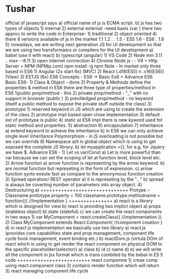 # Tushar
official of javascript says   a) official name of js is ECMA script. b) js has two types of objects 1) internal 2) external  external -need basis (var )  there two approc to write the code in Enterprise- 1) traditional 2) object oriented  4) there 8 versions available of js in the market  1.1 1.2 . . 1.5 - ES5 1.6 - ES6 . 1.8   5) nowadays, we are writing next generation JS for UI development so that  we are using two transformaers or compilers for the UI development  a) babel (use it with react) b) typescript (angular)   1) VS Code 2) Node min 3.11 .. max --8.11 3) open internet connection 4) Chrome   Node js : - V8 + Http Server + NPM (NPMjs.com)  npm install -g npm   Note - In market only three based in ES6  1) Angular (2x start 6x) (MVC) 2) React (.d16(ES5) n .v16(ES6)) (View) 3) ESTJS (6x)  ES6 Concepts -   ES6 -> Basic Es6 + Advance ES6  Basic ES6-  1) Class &amp; Object - done 2) Property &amp; Methods  define the properties &amp; method in ES6  there are three type of properties/method in ES6  1)public prop/method  - this 2) private prop/method - "_" with no support in browser (public ) 3) previlledged prop/method - no keyword (itself a public method to expose the private stuff outside the class)  3) prototype 1) reserved keyword in JS which are using to create the extension of the class 2) prototype impl based open close implementation 3) default ext of prototype is public  4) static a) ES6 impl there is new kyword used fot static method and properties.  5) abstraction 6) encapsulation 7) inheritance  a) extend keyword to achieve the inheritance b) in ES6 we can only achieve single level inheritance  Polymorphism -  in jS overloading is not possible but we can override  8) Namespace a)it is global object which is using to get exposed the complete JS library. b) let myapplication ={}; for e.g. for Jquery we have $.  Advance ES6 -  1) Let vs var/Const a) Let is more powerful than var because we can set the scoping of let at function level, block level etc.  2) Arrow function a) arrow function is representing by the arrow keyword. b) are normal function but represeting in the form of expression. c) arrow function syntx exeute fast as compare to the annonymous function creation  3) Spread operatoor/ REST operator  a) it is represeting by the "..." b) spread is always be coverting number of parameters into array object.   4) Destructuring  a)    ++++++++++++++++++++++++++++++  Protype :-  Classname.prototype.property = 100 classname.prototype.methodname = function(){ //Implementation  }   +++++++++++++++ a) react is a library which is designed for view b) react is providing two implict object a) props (stateless object) b) state (stateful) c) we can create the react components in two ways  1) var MyComponent = react.createClass({   //implementation })  2) Class MyComponent extends React.Component{   //component creation }  d) in react js implementation we basically use two library a) react.js (provides core capabilities state and prop management, component life cycle hook management, event binding etc.) b) reactDom.js (virtula DOm of react which is using to get render the react component on physical DOM to the specific placeholder(selector))  a) class  b) id  c) name  d)    e) we will write all the component in jsx format which is trans combiled by the bebal in ES  5 code          +++++++++++++++++++++++++  react compomne    1) creae comp using react.component class  2) contains render function which will return   3) react managing component life cycle
